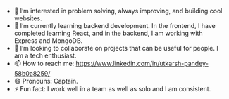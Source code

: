 - 👀 I’m interested in problem solving, always improving, and building cool websites.
- 🌱 I’m currently learning backend development. In the frontend, I have completed learning React, and in the backend, I am working with Express and MongoDB.
- 💞️ I’m looking to collaborate on projects that can be useful for people. I am a tech enthusiast.
- 📫 How to reach me: https://www.linkedin.com/in/utkarsh-pandey-58b0a8259/
- 😄 Pronouns: Captain.
- ⚡ Fun fact: I work well in a team as well as solo and I am consistent.


